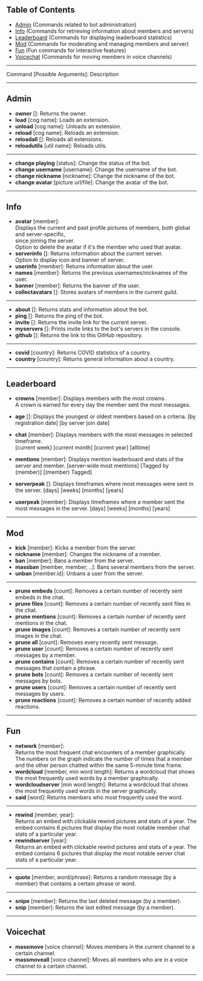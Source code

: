 ## Table of Contents

- [Admin](#admin) (Commands related to bot administration)
- [Info](#info) (Commands for retrieving information about members and servers)
- [Leaderboard](#leaderboard) (Commands for displaying leaderboard statistics)
- [Mod](#mod) (Commands for moderating and managing members and server)
- [Fun](#fun) (Fun commands for interactive features)
- [Voicechat](#voicechat) (Commands for moving members in voice channels)

---

Command [Possible Arguments]: Description

---

## Admin
- **owner** []:
Returns the owner.
- **load** [cog name]: 
Loads an extension.
- **unload** [cog name]: 
Unloads an extension.
- **reload** [cog name]: 
Reloads an extension.
- **reloadall** []:
Reloads all extensions.
- **reloadutils** [util name]: 
Reloads utils. 
---
- **change playing** [status]: 
Change the status of the bot.
- **change username** [username]: 
Change the username of the bot.
- **change nickname** [nickname]: 
Change the nickname of the bot.
- **change avatar** [picture url/file]: 
Change the avatar of the bot.

---

## Info
- **avatar** [member]: \
Displays the current and past profile pictures of members, both global and server-specific,  
since joining the server.  
Option to delete the avatar if it's the member who used that avatar.
- **serverinfo** []:
Returns information about the current server.  
Option to display icon and banner of server.
- **userinfo** [member]: 
Returns information about the user.
- **names** [member]: 
Returns the previous usernames/nicknames of the user.
- **banner** [member]: 
Returns the banner of the user.
- **collectavatars** []:
Stores avatars of members in the current guild.
---
- **about** []:
Returns stats and information about the bot.
- **ping** []:
Returns the ping of the bot.
- **invite** []:
Returns the invite link for the current server.
- **myservers** []:
Prints invite links to the bot's servers in the console.
- **github** []:
Returns the link to this GitHub repository.
---
- **covid** [country]: 
Returns COVID statistics of a country.
- **country** [country]: 
Returns general information about a country.

---

## Leaderboard

- **crowns** [member]: 
Displays members with the most crowns.  
A crown is earned for every day the member sent the most messages.
- **age** []:
Displays the youngest or oldest members based on a criteria.
        [by registration date] [by server join date]
- **chat** [member]: Displays members with the most messages in selected timeframe.  
        [current week] [current month] [current year] [alltime]

- **mentions** [member]: Displays mention leaderboard and stats of the server and member.
        [server-wide most mentions] [Tagged by (member)] [(member) Tagged]

- **serverpeak** []:
Displays timeframes where most messages were sent in the server.
        [days] [weeks] [months] [years]
- **userpeak** [member]: 
Displays timeframes where a  member sent the most messages in the server.
        [days] [weeks] [months] [years]

---

## Mod
- **kick** [member]: 
Kicks a member from the server.
- **nickname** [member]: 
Changes the nickname of a member.
- **ban** [member]: 
Bans a member from the server.
- **massban** [member, member, ..]: 
Bans several members from the server.
- **unban** [member.id]: 
Unbans a user from the server.
---
- **prune embeds** [count]: 
Removes a certain number of recently sent embeds in the chat.
- **prune files** [count]: 
Removes a certain number of recently sent files in the chat.
- **prune mentions** [count]: 
Removes a certain number of recently sent mentions in the chat.
- **prune images** [count]: 
Removes a certain number of recently sent images in the chat.
- **prune all** [count]: 
Removes every recently sent message.
- **prune user** [count]: 
Removes a certain number of recently sent messages by a member.
- **prune contains** [count]: 
Removes a certain number of recently sent messages that contain a phrase.
- **prune bots** [count]: 
Removes a certain number of recently sent messages by bots.
- **prune users** [count]: 
Removes a certain number of recently sent messages by users.
- **prune reactions** [count]: 
Removes a certain number of recently added reactions.

---

## Fun
- **network** [member]:\
Returns the most frequent chat encounters of a member graphically. The numbers on the graph indicate the number of times that a member and the other person chatted within the same 5-minute time frame.
- **wordcloud** [member, min word length]: 
Returns a wordcloud that shows the most frequently used words by a member graphically.
- **wordcloudserver** [min word length]: 
Returns a wordcloud that shows the most frequently used words in the server graphically.
- **said** [word]: 
Returns members who most frequently used the word.
---
- **rewind** [member, year]: \
Returns an embed with clickable rewind pictures and stats of a year. The embed contains 6 pictures that display the most notable member chat stats of a particular year.
- **rewindserver** [year]: \
Returns an embed with clickable rewind pictures and stats of a year. The embed contains 6 pictures that display the most notable server chat stats of a particular year.
---
- **quote** [member, word/phrase]: 
Returns a random message (by a member) that contains a certain phrase or word.
---
- **snipe** [member]: 
Returns the last deleted message (by a member).
- **snip** [member]: 
Returns the last edited message (by a member).

---

## Voicechat
- **massmove** [voice channel]: 
Moves members in the current channel to a certain channel.
- **massmoveall** [voice channel]: 
Moves all members who are in a voice channel to a certain channel.

---
